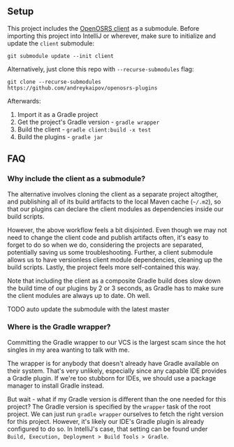 ## Setup

This project includes the [OpenOSRS
client](https://github.com/open-osrs/runelite) as a submodule. Before importing
this project into IntelliJ or wherever, make sure to initialize and update the
`client` submodule:

```shell
git submodule update --init client
```

Alternatively, just clone this repo with `--recurse-submodules` flag:

```shell
git clone --recurse-submodules https://github.com/andreykaipov/openosrs-plugins
```

Afterwards:

1. Import it as a Gradle project
1. Get the project's Gradle version - `gradle wrapper`
1. Build the client - `gradle client:build -x test`
1. Build the plugins - `gradle jar`

## FAQ

### Why include the client as a submodule?

The alternative involves cloning the client as a separate project altogther, and
publishing all of its build artifacts to the local Maven cache (`~/.m2`), so
that our plugins can declare the client modules as dependencies inside our
build scripts.

However, the above workflow feels a bit disjointed. Even though we may not need
to change the client code and publish artifacts often, it's easy to forget to do
so when we do, considering the projects are separated, potentially saving us
some troubleshooting. Further, a client submodule allows us to have versionless
client module dependencies, cleaning up the build scripts. Lastly, the project
feels more self-contained this way.

Note that including the client as a composite Gradle build does slow down the
build time of our plugins by 2 or 3 seconds, as Gradle has to make sure the
client modules are always up to date. Oh well.

TODO auto update the submodule with the latest master

### Where is the Gradle wrapper?

Committing the Gradle wrapper to our VCS is the largest scam since the hot
singles in my area wanting to talk with me.

The wrapper is for anybody that doesn't already have Gradle available on their
system. That's very unlikely, especially since any capable IDE provides a Gradle
plugin. If we're too stubborn for IDEs, we should use a package manager to
install Gradle instead.

But wait - what if my Gradle version is different than the one needed for this
project? The Gradle version is specified by the `wrapper` task of the root
project. We can just run `gradle wrapper` ourselves to fetch the right version
for this project. However, it's likely our IDE's Gradle plugin is already
configured to do so. In IntelliJ's case, that setting can be found under `Build,
Execution, Deployment > Build Tools > Gradle`.

